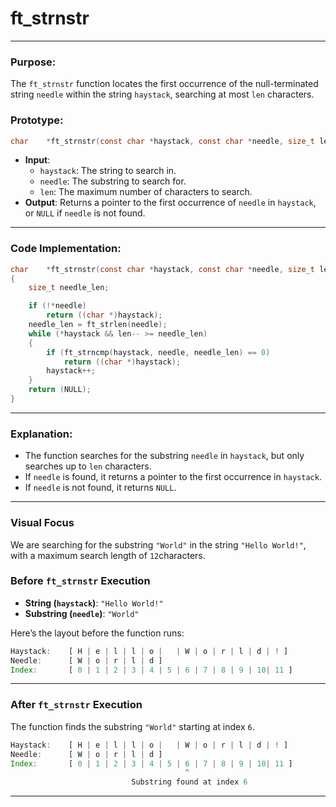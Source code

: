 # **ft_strnstr**

---

### **Purpose**:

The `ft_strnstr` function locates the first occurrence of the null-terminated string `needle` within the string `haystack`, searching at most `len` characters.

### **Prototype**:

```c
char	*ft_strnstr(const char *haystack, const char *needle, size_t len);
```

- **Input**:
    - `haystack`: The string to search in.
    - `needle`: The substring to search for.
    - `len`: The maximum number of characters to search.
- **Output**: Returns a pointer to the first occurrence of `needle` in `haystack`, or `NULL` if `needle` is not found.

---

### **Code Implementation**:

```c
char	*ft_strnstr(const char *haystack, const char *needle, size_t len)
{
	size_t needle_len;

	if (!*needle)
		return ((char *)haystack);
	needle_len = ft_strlen(needle);
	while (*haystack && len-- >= needle_len)
	{
		if (ft_strncmp(haystack, needle, needle_len) == 0)
			return ((char *)haystack);
		haystack++;
	}
	return (NULL);
}
```

---

### **Explanation**:

- The function searches for the substring `needle` in `haystack`, but only searches up to `len` characters.
- If `needle` is found, it returns a pointer to the first occurrence in `haystack`.
- If `needle` is not found, it returns `NULL`.

---

### **Visual Focus**

We are searching for the substring `"World"` in the string `"Hello World!"`, with a maximum search length of `12`characters.

### **Before `ft_strnstr` Execution**

- **String (`haystack`)**: `"Hello World!"`
- **Substring (`needle`)**: `"World"`

Here’s the layout before the function runs:

```jsx
Haystack:    [ H | e | l | l | o |   | W | o | r | l | d | ! ]
Needle:      [ W | o | r | l | d ]
Index:       [ 0 | 1 | 2 | 3 | 4 | 5 | 6 | 7 | 8 | 9 | 10| 11 ]
```

---

### **After `ft_strnstr` Execution**

The function finds the substring `"World"` starting at index `6`.

```jsx
Haystack:    [ H | e | l | l | o |   | W | o | r | l | d | ! ]
Needle:      [ W | o | r | l | d ]
Index:       [ 0 | 1 | 2 | 3 | 4 | 5 | 6 | 7 | 8 | 9 | 10| 11 ]
                                       ^
                           Substring found at index 6
```

---